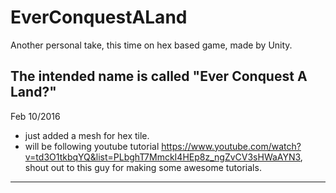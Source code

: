 # EverConquestALand
Another personal take, this time on hex based game, made by Unity. 

The intended name is called "Ever Conquest A Land?"
------------------------------------------------------------------------------------------------------------------------------
Feb 10/2016
- just added a mesh for hex tile.
- will be following youtube tutorial https://www.youtube.com/watch?v=td3O1tkbqYQ&list=PLbghT7MmckI4HEp8z_ngZvCV3sHWaAYN3, 
  shout out to this guy for making some awesome tutorials.
------------------------------------------------------------------------------------------------------------------------------

